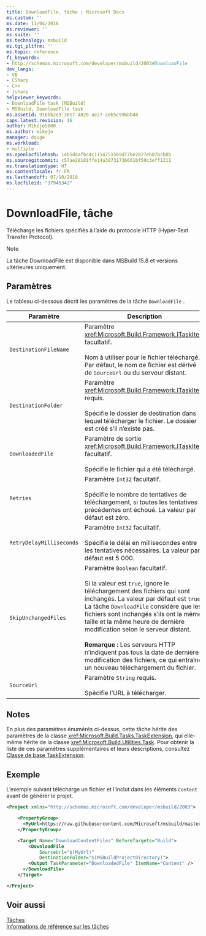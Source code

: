 ```yaml
---
title: DownloadFile, tâche | Microsoft Docs
ms.custom: ''
ms.date: 11/04/2016
ms.reviewer: ''
ms.suite: ''
ms.technology: msbuild
ms.tgt_pltfrm: ''
ms.topic: reference
f1_keywords:
- http://schemas.microsoft.com/developer/msbuild/2003#DownloadFile
dev_langs:
- VB
- CSharp
- C++
- jsharp
helpviewer_keywords:
- DownloadFile task [MSBuild]
- MSBuild, DownloadFile task
ms.assetid: 916bb2e3-3017-4828-ae27-c0b5c99bbb48
caps.latest.revision: 16
author: Mikejo5000
ms.author: mikejo
manager: douge
ms.workload:
- multiple
ms.openlocfilehash: 14b5daafbc4c11547515b9d77be2877eb07bcb8b
ms.sourcegitcommit: c57ae28181ffe14a30731736661bf59c3eff1211
ms.translationtype: HT
ms.contentlocale: fr-FR
ms.lasthandoff: 07/10/2018
ms.locfileid: "37945342"
---
```

# <a name="downloadfile-task"></a>DownloadFile, tâche
Télécharge les fichiers spécifiés à l’aide du protocole HTTP (Hyper-Text Transfer Protocol).

>[!NOTE]
>La tâche DownloadFile est disponible dans MSBuild 15.8 et versions ultérieures uniquement.
  
## <a name="parameters"></a>Paramètres  
 Le tableau ci-dessous décrit les paramètres de la tâche `DownloadFile` .  
  
|Paramètre|Description|  
|---------------|-----------------|  
|`DestinationFileName`|Paramètre <xref:Microsoft.Build.Framework.ITaskItem> facultatif.<br /><br /> Nom à utiliser pour le fichier téléchargé.  Par défaut, le nom de fichier est dérivé de `SourceUrl` ou du serveur distant.|
|`DestinationFolder`|Paramètre <xref:Microsoft.Build.Framework.ITaskItem> requis.<br /><br /> Spécifie le dossier de destination dans lequel télécharger le fichier.  Le dossier est créé s’il n’existe pas.|
|`DownloadedFile`|Paramètre de sortie <xref:Microsoft.Build.Framework.ITaskItem> facultatif.<br /><br /> Spécifie le fichier qui a été téléchargé.|
|`Retries`|Paramètre `Int32` facultatif.<br /><br /> Spécifie le nombre de tentatives de téléchargement, si toutes les tentatives précédentes ont échoué. La valeur par défaut est zéro.|  
|`RetryDelayMilliseconds`|Paramètre `Int32` facultatif.<br /><br /> Spécifie le délai en millisecondes entre les tentatives nécessaires. La valeur par défaut est 5 000.|  
|`SkipUnchangedFiles`|Paramètre `Boolean` facultatif.<br /><br /> Si la valeur est `true`, ignore le téléchargement des fichiers qui sont inchangés. La valeur par défaut est `true`. La tâche `DownloadFile` considère que les fichiers sont inchangés s’ils ont la même taille et la même heure de dernière modification selon le serveur distant. <br /><br />**Remarque :** Les serveurs HTTP n’indiquent pas tous la date de dernière modification des fichiers, ce qui entraîne un nouveau téléchargement du fichier.|
|`SourceUrl`|Paramètre `String` requis.<br /><br /> Spécifie l’URL à télécharger.|
  
## <a name="remarks"></a>Notes  
 En plus des paramètres énumérés ci-dessus, cette tâche hérite des paramètres de la classe <xref:Microsoft.Build.Tasks.TaskExtension>, qui elle-même hérite de la classe <xref:Microsoft.Build.Utilities.Task>. Pour obtenir la liste de ces paramètres supplémentaires et leurs descriptions, consultez [Classe de base TaskExtension](../msbuild/taskextension-base-class.md).  
  
## <a name="example"></a>Exemple  
 L’exemple suivant télécharge un fichier et l’inclut dans les éléments `Content` avant de générer le projet.
  
```xml  
<Project xmlns="http://schemas.microsoft.com/developer/msbuild/2003">

    <PropertyGroup>  
      <MyUrl>https://raw.githubusercontent.com/Microsoft/msbuild/master/LICENSE</MyUrl>
    </PropertyGroup>  

    <Target Name="DownloadContentFiles" BeforeTargets="Build">
        <DownloadFile
            SourceUrl="$(MyUrl)"
            DestinationFolder="$(MSBuildProjectDirectory)">
        <Output TaskParameter="DownloadedFile" ItemName="Content" />
      </DownloadFile>
    </Target>

</Project>
```
  
## <a name="see-also"></a>Voir aussi  
 [Tâches](../msbuild/msbuild-tasks.md)   
 [Informations de référence sur les tâches](../msbuild/msbuild-task-reference.md)
